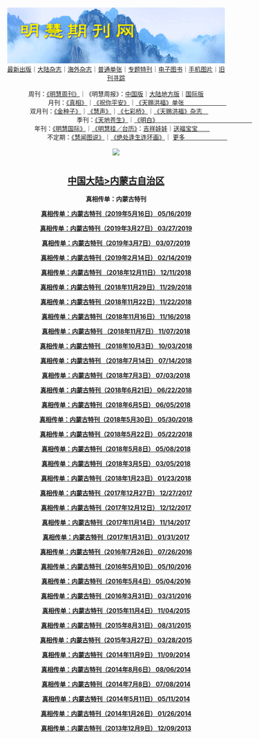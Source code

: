 <a id="user-content-1" class="anchor" aria-hidden="true" href="#1">
<a name="1" id="1" target="_blank"></a> <span id="1">
<a name="2" id="2" target="_blank"></a> <span id="2">
<a name="3" id="3" target="_blank"></a> <span id="3">
<a name="4" id="4" target="_blank"></a> <span id="4">
<a name="5" id="5" target="_blank"></a> <span id="5">
<a name="6" id="6" target="_blank"></a> <span id="6">
<a name="7" id="7" target="_blank"></a> <span id="7">
<a id="user-content-1" href="#1">
<div align="center">
<a target="_blank" href="https://github.com/19920513/djy/blob/master/gb/nsc413.md#1"><img src="https://github.com/pdf-edit/qikan/blob/master/mhqk.png?raw=true"></a><br>
<a href="https://github.com/pdf-edit/qikan/blob/master/display.aspx/category_id/8/page_1.md">最新出版</a>｜<a href="https://github.com/pdf-edit/qikan/blob/master/category.aspx/category/mainland/page_1.md">大陆杂志</a>｜<a href="https://github.com/pdf-edit/qikan/blob/master/category.aspx/category/overseas/page_1.md">海外杂志</a>｜<a href="https://github.com/pdf-edit/qikan/blob/master/display.aspx/category_id/4/guige_id/3/page_1.md">普通单张</a>｜<a href="https://github.com/pdf-edit/qikan/blob/master/category.aspx/category/zhuanti/page_1.md">专题特刊</a>｜<a href="https://github.com/pdf-edit/qikan/blob/master/display.aspx/category_id/6/meijie_id/2/page_1.md">电子图书</a>｜<a href="https://github.com/pdf-edit/qikan/blob/master/display.aspx/qikan_type_id/11075/page_1.md">手机图片</a>｜<a href="https://github.com/pdf-edit/qikan/blob/master/display.aspx/category_id/5/zhouqi_id/6/page_1.md">旧刊寻踪</a><a href="https://github.com/pdf-edit/qikan/blob/master/UpdatedArticles.aspx/page_1.md"></a>
<br>
<br>
周刊：<a href="https://github.com/pdf-edit/qikan/blob/master/display.aspx/qikan_type_id/5179/page_1.md">《明慧周刊》</a>｜《明慧周报》：<a href="https://github.com/pdf-edit/qikan/blob/master/display.aspx/qikan_type_id/5178/page_1.md">中国版</a>｜<a href="https://github.com/pdf-edit/qikan/blob/master/mainland.aspx/page_1.md">大陆地方版</a>｜<a href="https://github.com/pdf-edit/qikan/blob/master/display.aspx/qikan_type_id/5151/page_1.md">国际版</a><br>
月刊：<a href="https://github.com/pdf-edit/qikan/blob/master/display.aspx/qikan_type_id/5240/page_1.md">《真相》</a>｜<a href="https://github.com/pdf-edit/qikan/blob/master/display.aspx/qikan_type_id/11182/page_1.md">《祝你平安》</a>｜<a href="https://github.com/pdf-edit/qikan/blob/master/display.aspx/qikan_type_id/5360/keyword/E5/contain/true/page_1.md">《天赐洪福》单张　　　　　　　</a><br>
双月刊：<a href="https://github.com/pdf-edit/qikan/blob/master/display.aspx/qikan_type_id/7500/page_1.md">《金种子》</a>｜<a href="https://github.com/pdf-edit/qikan/blob/master/display.aspx/qikan_type_id/5638/page_1.md">《慧声》</a>｜<a href="https://github.com/pdf-edit/qikan/blob/master/display.aspx/qikan_type_id/7268/page_1.md">《七彩桥》</a>｜<a href="https://github.com/pdf-edit/qikan/blob/master/display.aspx/qikan_type_id/5360/keyword/E5/contain/false/page_1.md">《天赐洪福》杂志　</a> <br>
季刊：<a href="https://github.com/pdf-edit/qikan/blob/master/display.aspx/qikan_type_id/5139/page_1.md">《天地苍生》</a>｜<a href="https://github.com/pdf-edit/qikan/blob/master/display.aspx/qikan_type_id/5140/page_1.md">《明白》　　　　　　　　　　　　　　　　</a><br>
年刊：<a href="https://github.com/pdf-edit/qikan/blob/master/display.aspx/qikan_type_id/10922/page_1.md">《明慧国际》</a>｜<a href="https://github.com/pdf-edit/qikan/blob/master/display.aspx/category_id/6/meijie_id/3/page_1.md">《明慧挂／台历》</a>：<a href="https://github.com/pdf-edit/qikan/blob/master/display.aspx/category_id/6/meijie_id/3/keyword/E5/page_1.md">吉祥娃娃</a>｜<a href="https://github.com/pdf-edit/qikan/blob/master/display.aspx/category_id/6/meijie_id/3/keyword/E9/page_1.md">送福宝宝　　</a><br> 
不定期：<a href="https://github.com/pdf-edit/qikan/blob/master/display.aspx/qikan_type_id/11185/page_1.md">《慧闻图说》</a>｜<a href="https://github.com/pdf-edit/qikan/blob/master/display.aspx/qikan_type_id/11131/page_1.md">《绝处逢生连环画》</a>｜ <a href="https://github.com/pdf-edit/qikan/blob/master/display.aspx/category_id/6/meijie_id/3/keyword/other/page_1.md">更多　　　　　　　</a> <br>
<br>
<a target="_blank" href="https://github.com/19920513/djy/blob/master/gb/nsc413.md#1"><img src="https://raw.githubusercontent.com/19920513/www/master/t/lh600.jpg"></a><br>
<h1><strong></strong></h1><p align="center"><h2><strong><a target="_blank" href="https://github.com/pdf-edit/qikan/blob/master/mainland.aspx/page_1.md">中国大陆</a><a target="_blank" href="https://github.com/pdf-edit/qikan/blob/master/mainland.aspx?category_id=7&location_id=6/page_1.md#1">>内蒙古自治区</a></strong></h2></p>
<p align="center"><strong>真相传单：内蒙古特刊</strong></p>
<p align="center"><strong><a target="_blank" href="https://gitlab.com/pdf-edit/pdfkit/-/raw/master/tests/pdf/192831.pdf">真相传单：内蒙古特刊（2019年5月16日）      05/16/2019</a></strong></p>
<p align="center"><strong><a target="_blank" href="https://gitlab.com/pdf-edit/pdfkit/-/raw/master/tests/pdf/192194.pdf">真相传单：内蒙古特刊（2019年3月27日）      03/27/2019</a></strong></p>
<p align="center"><strong><a target="_blank" href="https://gitlab.com/pdf-edit/pdfkit/-/raw/master/tests/pdf/191945.pdf">真相传单：内蒙古特刊（2019年3月7日）      03/07/2019</a></strong></p>
<p align="center"><strong><a target="_blank" href="https://gitlab.com/pdf-edit/pdfkit/-/raw/master/tests/pdf/191707.pdf">真相传单：内蒙古特刊（2019年2月14日）      02/14/2019</a></strong></p>
<p align="center"><strong><a target="_blank" href="https://gitlab.com/pdf-edit/pdfkit/-/raw/master/tests/pdf/190970.pdf">真相传单：内蒙古特刊  （2018年12月11日）      12/11/2018</a></strong></p>
<p align="center"><strong><a target="_blank" href="https://gitlab.com/pdf-edit/pdfkit/-/raw/master/tests/pdf/190802.pdf">真相传单：内蒙古特刊（2018年11月29日）      11/29/2018</a></strong></p>
<p align="center"><strong><a target="_blank" href="https://gitlab.com/pdf-edit/pdfkit/-/raw/master/tests/pdf/190707.pdf">真相传单：内蒙古特刊（2018年11月22日）      11/22/2018</a></strong></p>
<p align="center"><strong><a target="_blank" href="https://gitlab.com/pdf-edit/pdfkit/-/raw/master/tests/pdf/190620.pdf">真相传单：内蒙古特刊（2018年11月16日）      11/16/2018</a></strong></p>
<p align="center"><strong><a target="_blank" href="https://gitlab.com/pdf-edit/pdfkit/-/raw/master/tests/pdf/190506.pdf">真相传单：内蒙古特刊   （2018年11月7日）      11/07/2018</a></strong></p>
<p align="center"><strong><a target="_blank" href="https://gitlab.com/pdf-edit/pdfkit/-/raw/master/tests/pdf/190031.pdf">真相传单：内蒙古特刊 （2018年10月3日）      10/03/2018</a></strong></p>
<p align="center"><strong><a target="_blank" href="https://gitlab.com/pdf-edit/pdfkit/-/raw/master/tests/pdf/188948.pdf">真相传单：内蒙古特刊  （2018年7月14日）      07/14/2018</a></strong></p>
<p align="center"><strong><a target="_blank" href="https://gitlab.com/pdf-edit/pdfkit/-/raw/master/tests/pdf/188822.pdf">真相传单：内蒙古特刊（2018年7月3日）      07/03/2018</a></strong></p>
<p align="center"><strong><a target="_blank" href="https://gitlab.com/pdf-edit/pdfkit/-/raw/master/tests/pdf/188664.pdf">真相传单：内蒙古特刊（2018年6月21日）      06/22/2018</a></strong></p>
<p align="center"><strong><a target="_blank" href="https://gitlab.com/pdf-edit/pdfkit/-/raw/master/tests/pdf/188462.pdf">真相传单：内蒙古特刊（2018年6月5日）      06/05/2018</a></strong></p>
<p align="center"><strong><a target="_blank" href="https://gitlab.com/pdf-edit/pdfkit/-/raw/master/tests/pdf/188374.pdf">真相传单：内蒙古特刊（2018年5月30日）      05/30/2018</a></strong></p>
<p align="center"><strong><a target="_blank" href="https://gitlab.com/pdf-edit/pdfkit/-/raw/master/tests/pdf/188270.pdf">真相传单：内蒙古特刊（2018年5月22日）      05/22/2018</a></strong></p>
<p align="center"><strong><a target="_blank" href="https://gitlab.com/pdf-edit/pdfkit/-/raw/master/tests/pdf/188096.pdf">真相传单：内蒙古特刊（2018年5月8日）      05/08/2018</a></strong></p>
<p align="center"><strong><a target="_blank" href="https://gitlab.com/pdf-edit/pdfkit/-/raw/master/tests/pdf/187276.pdf">真相传单：内蒙古特刊（2018年3月5日）      03/05/2018</a></strong></p>
<p align="center"><strong><a target="_blank" href="https://gitlab.com/pdf-edit/pdfkit/-/raw/master/tests/pdf/186757.pdf">真相传单：内蒙古特刊（2018年1月23日）      01/23/2018</a></strong></p>
<p align="center"><strong><a target="_blank" href="https://gitlab.com/pdf-edit/pdfkit/-/raw/master/tests/pdf/186373.pdf">真相传单：内蒙古特刊（2017年12月27日）      12/27/2017</a></strong></p>
<p align="center"><strong><a target="_blank" href="https://gitlab.com/pdf-edit/pdfkit/-/raw/master/tests/pdf/186157.pdf">真相传单：内蒙古特刊（2017年12月12日）      12/12/2017</a></strong></p>
<p align="center"><strong><a target="_blank" href="https://gitlab.com/pdf-edit/pdfkit/-/raw/master/tests/pdf/185717.pdf">真相传单：内蒙古特刊（2017年11月14日）      11/14/2017</a></strong></p>
<p align="center"><strong><a target="_blank" href="https://gitlab.com/pdf-edit/pdfkit/-/raw/master/tests/pdf/181209.pdf">真相传单：内蒙古特刊（2017年1月31日）      01/31/2017</a></strong></p>
<p align="center"><strong><a target="_blank" href="https://gitlab.com/pdf-edit/pdfkit/-/raw/master/tests/pdf/178199.pdf">真相传单：内蒙古特刊（2016年7月26日）      07/26/2016</a></strong></p>
<p align="center"><strong><a target="_blank" href="https://gitlab.com/pdf-edit/pdfkit/-/raw/master/tests/pdf/177014.pdf">真相传单：内蒙古特刊（2016年5月10日）      05/10/2016</a></strong></p>
<p align="center"><strong><a target="_blank" href="https://gitlab.com/pdf-edit/pdfkit/-/raw/master/tests/pdf/176906.pdf">真相传单：内蒙古特刊（2016年5月4日）      05/04/2016</a></strong></p>
<p align="center"><strong><a target="_blank" href="https://gitlab.com/pdf-edit/pdfkit/-/raw/master/tests/pdf/176403.pdf">真相传单：内蒙古特刊（2016年3月31日）      03/31/2016</a></strong></p>
<p align="center"><strong><a target="_blank" href="https://gitlab.com/pdf-edit/pdfkit/-/raw/master/tests/pdf/174028.pdf">真相传单：内蒙古特刊（2015年11月4日）      11/04/2015</a></strong></p>
<p align="center"><strong><a target="_blank" href="https://gitlab.com/pdf-edit/pdfkit/-/raw/master/tests/pdf/173013.pdf">真相传单：内蒙古特刊（2015年8月31日）      08/31/2015</a></strong></p>
<p align="center"><strong><a target="_blank" href="https://gitlab.com/pdf-edit/pdfkit/-/raw/master/tests/pdf/170634.pdf">真相传单：内蒙古特刊（2015年3月27日）      03/28/2015</a></strong></p>
<p align="center"><strong><a target="_blank" href="https://gitlab.com/pdf-edit/pdfkit/-/raw/master/tests/pdf/168632.pdf">真相传单：内蒙古特刊（2014年11月9日）      11/09/2014</a></strong></p>
<p align="center"><strong><a target="_blank" href="https://gitlab.com/pdf-edit/pdfkit/-/raw/master/tests/pdf/167155.pdf">真相传单：内蒙古特刊（2014年8月6日）      08/06/2014</a></strong></p>
<p align="center"><strong><a target="_blank" href="https://gitlab.com/pdf-edit/pdfkit/-/raw/master/tests/pdf/166683.pdf">真相传单：内蒙古特刊（2014年7月8日）      07/08/2014</a></strong></p>
<p align="center"><strong><a target="_blank" href="https://gitlab.com/pdf-edit/pdfkit/-/raw/master/tests/pdf/165767.pdf">真相传单：内蒙古特刊（2014年5月11日）      05/11/2014</a></strong></p>
<p align="center"><strong><a target="_blank" href="https://gitlab.com/pdf-edit/pdfkit/-/raw/master/tests/pdf/164198.pdf">真相传单：内蒙古特刊（2014年1月26日）      01/26/2014</a></strong></p>
<p align="center"><strong><a target="_blank" href="https://gitlab.com/pdf-edit/pdfkit/-/raw/master/tests/pdf/163447.pdf">真相传单：内蒙古特刊（2013年12月9日）      12/09/2013</a></strong></p>


